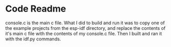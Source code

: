 # Code Readme

console.c is the main c file. What I did to build and run it was to copy one of the example projects from the esp-idf directory, and replace the contents of it's main c file with the contents of my console.c file. Then I built and ran it with the idf.py commands.
